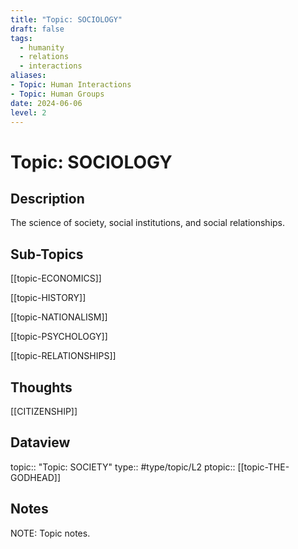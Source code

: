 ```yaml
---
title: "Topic: SOCIOLOGY"
draft: false
tags:
  - humanity
  - relations
  - interactions
aliases: 
- Topic: Human Interactions
- Topic: Human Groups
date: 2024-06-06
level: 2
---
```

# Topic: SOCIOLOGY
## Description
The science of society, social institutions, and social relationships.

## Sub-Topics
[[topic-ECONOMICS]]

[[topic-HISTORY]]

[[topic-NATIONALISM]]

[[topic-PSYCHOLOGY]]

[[topic-RELATIONSHIPS]]

## Thoughts
[[CITIZENSHIP]]

## Dataview
topic:: "Topic: SOCIETY"
type:: #type/topic/L2
ptopic:: [[topic-THE-GODHEAD]]

## Notes
NOTE: Topic notes.